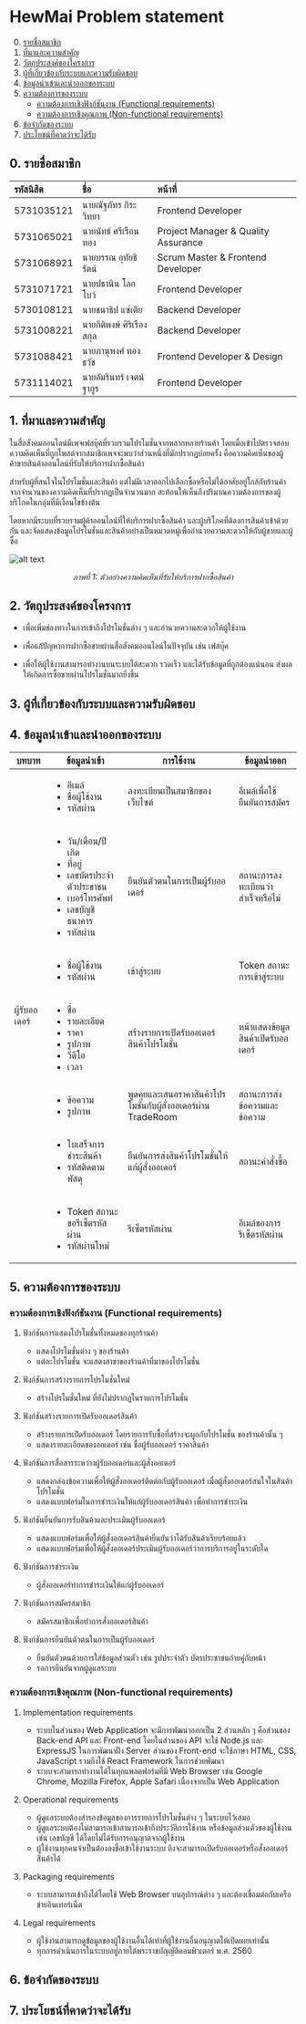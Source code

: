 # HewMai Problem statement

<!-- TOC -->

0. [รายชื่อสมาชิก](#0-รายชื่อสมาชิก)
1. [ที่มาและความสำคัญ](#1-ที่มาและความสำคัญ)
1. [วัตถุประสงค์ของโครงการ](#2-วัตถุประสงค์ของโครงการ)
1. [ผู้ที่เกี่ยวข้องกับระบบและความรับผิดชอบ](#3-ผู้ที่เกี่ยวข้องกับระบบและความรับผิดชอบ)
1. [ข้อมูลนำเข้าและนำออกของระบบ](#4-ข้อมูลนำเข้าและนำออกของระบบ)
1. [ความต้องการของระบบ](#5-ความต้องการของระบบ)
    - [ความต้องการเชิงฟังก์ชันงาน (Functional requirements)](#ความต้องการเชิงฟังก์ชันงาน-functional-requirements)
    - [ความต้องการเชิงคุณภาพ (Non-functional requirements)](#ความต้องการเชิงคุณภาพ-non-functional-requirements)
1. [ข้อจำกัดของระบบ](#6-ข้อจำกัดของระบบ)
1. [ประโยชน์ที่คาดว่าจะได้รับ](#7-ประโยชน์ที่คาดว่าจะได้รับ)

<!-- /TOC -->

## 0. รายชื่อสมาชิก

| รหัสนิสิต | ชื่อ              | หน้าที่      |
|:---------- |:----------------------------- |:-------------------------------------------------------------------------------- |
| 5731035121 | นายณัฐภัทร กิระวิทยา     | Frontend Developer                        |
| 5731065021 | นายนัทธ์ ศรีเรือนทอง      | Project Manager & Quality Assurance       |
| 5731068921 | นายบรรณ อุทัยธิรัตน์      | Scrum Master & Frontend Developer         |
| 5731071721 | นายปธานิน โลกโบว์       | Frontend Developer                        |
| 5730108121 | นายชนาธิป แซ่เตีย        | Backend Developer                        |
| 5731008221 | นายกิติพงษ์ ศิริเรืองสกุล    | Backend Developer                        |
| 5731088421 | นายภานุพงศ์ ทองธวัช     | Frontend Developer & Design                |
| 5731114021 | นายอัมรินทร์ เจตน์ฐากูร    | Frontend Developer                         |

## 1. ที่มาและความสำคัญ

ในสื่อสังคมออนไลน์มีเพจเฟสบุ๊คที่รวบรวมโปรโมชั่นจากหลากหลายร้านค้า โดยเมื่อเข้าไปตรวจสอบความคิดเห็นที่ถูกโพสต์จากสมาชิกเพจจะพบว่าส่วนหนึ่งที่มักปรากฏบ่อยครั้ง คือความคิดเห็นของผู้ค้าขายสินค้าออนไลน์ที่รับให้บริการฝากซื้อสินค้า

สำหรับผู้ที่สนใจในโปรโมชั่นและสินค้า แต่ไม่มีเวลาออกไปเลือกซื้อหรือไม่ได้อาศัยอยู่ใกล้กับร้านค้า จากจำนวนของความคิดเห็นที่ปรากฏเป็นจำนวนมาก สะท้อนให้เห็นถึงปริมาณความต้องการของผู้บริโภคในกลุ่มที่มีเงื่อนไขข้างต้น

โดยหากมีระบบที่รวบรวมผู้ค้าออนไลน์ที่ให้บริการฝากซื้อสินค้า และผู้บริโภคที่ต้องการสินค้าเข้าด้วยกัน และจัดแสดงข้อมูลโปรโมชั่นและสินค้าอย่างเป็นหมวดหมู่เพื่ออำนวยความสะดวกให้กับผู้ขายและผู้ซื้อ

![alt text](http://i.imgur.com/Ox6moK8.png "ภาพที่ 1")
<p align="center"><i>ภาพที่ 1: ตัวอย่างความคิดเห็นที่รับให้บริการฝากซื้อสินค้า</i></p>

## 2. วัตถุประสงค์ของโครงการ

* เพื่อเพิ่มช่องทางในการเข้าถึงโปรโมชั่นต่าง ๆ และอำนวยความสะดวกให้ผู้ใช้งาน

* เพื่อแก้ปัญหาการฝากซื้อขายผ่านสื่อสังคมออนไลน์ในปัจจุบัน เช่น เฟสบุ๊ค

* เพื่อให้ผู้ใช้งานสามารถทำงานบนระบบได้สะดวก รวดเร็ว และได้รับข้อมูลที่ถูกต้องแน่นอน ส่งผลให้เกิดการซื้อขายผ่านโปรโมชั่นมากยิ่งขึ้น

## 3. ผู้ที่เกี่ยวข้องกับระบบและความรับผิดชอบ

## 4. ข้อมูลนำเข้าและนำออกของระบบ

<table>
    <thead>
        <tr>
            <th>บทบาท</th>
            <th>ข้อมูลนำเข้า</th>
            <th>การใช้งาน</th>
            <th>ข้อมูลนำออก</th>
        </tr>
    </thead>
    <tbody>
        <tr>
            <td rowspan="7">ผู้รับออเดอร์</td>
            <td>
                <ul>
                    <li>อีเมล์</li>
                    <li>ชื่อผู้ใช้งาน</li>
                    <li>รหัสผ่าน</li>
                </ul>
            </td>
            <td>ลงทะเบียนเป็นสมาชิกของเว็บไซต์</td>
            <td>อีเมล์เพื่อใช้ยืนยันการสมัคร</td>
        </tr>
        <tr>
            <td>
                <ul>
                    <li>วัน/เดือน/ปี เกิด</li>
                    <li>ที่อยู่</li>
                    <li>เลขบัตรประจำตัวประชาชน</li>
                    <li>เบอร์โทรศัพท์</li>
                    <li>เลขบัญชีธนาคาร</li>
                    <li>รหัสผ่าน</li>
                </ul>                
            </td>
            <td>ยืนยันตัวตนในการเป็นผู้รับออเดอร์</td>
            <td>สถานะการลงทะเบียนว่าสำเร็จหรือไม่</td>
        </tr>
        <tr>
            <td>
                <ul>
                    <li>ชื่อผู้ใช้งาน</li>
                    <li>รหัสผ่าน</li>
                </ul>
            </td>
            <td>เข้าสู่ระบบ</td>
            <td>Token สถานะการเข้าสู่ระบบ</td>
        </tr>
        <tr>
            <td>
                <ul>
                    <li>ชื่อ</li>
                    <li>รายละเอียด</li>
                    <li>ราคา</li>
                    <li>รูปภาพ</li>
                    <li>วีดีโอ</li>
                    <li>เวลา</li>
                </ul>
            </td>
            <td>สร้างรายการเปิดรับออเดอร์สินค้าโปรโมชั่น</td>
            <td>หน้าแสดงข้อมูลสินค้าเปิดรับออเดอร์</td>
        </tr>
        <tr>
            <td>
                <ul>
                    <li>ข้อความ</li>
                    <li>รูปภาพ</li>
                </ul>
            </td>
            <td>พูดคุยและเสนอราคาสินค้าโปรโมชั่นกับผู้สั่งออเดอร์ผ่าน TradeRoom </td>
            <td>สถานะการส่งข้อความและข้อความ</td>
        </tr>
        <tr>
            <td>
                <ul>
                    <li>ใบเสร็จการชำระสินค้า</li>
                    <li>รหัสติดตามพัสดุ</li>
                </ul>
            </td>
            <td>ยืนยันการส่งสินค้าโปรโมชั่นให้แก่ผู้สั่งออเดอร์</td>
            <td>สถานะคำสั่งซื้อ</td>
        </tr>
        <tr>
            <td>
                <ul>
                    <li>Token สถานะขอรีเซ็ตรหัสผ่าน</li>
                    <li>รหัสผ่านใหม่</li>
                </ul>
            </td>
            <td>รีเซ็ตรหัสผ่าน</td>
            <td>อีเมล์ของการรีเซ็ตรหัสผ่าน</td>
        </tr>
    </tbody>
</table>

## 5. ความต้องการของระบบ

### ความต้องการเชิงฟังก์ชันงาน (Functional requirements)

1. ฟังก์ชันการแสดงโปรโมชั่นทั้งหมดของทุกร้านค้า

    - แสดงโปรโมชั่นต่าง ๆ ของร้านค้า
    - แต่ละโปรโมชั่น จะแสดงสาขาของร้านค้าที่มาของโปรโมชั่น

1. ฟังก์ชันการสร้างรายการโปรโมชั่นใหม่

    - สร้างโปรโมชั่นใหม่ ที่ยังไม่ปรากฏในรายการโปรโมชั่น

1. ฟังก์ชันสร้างรายการเปิดรับออเดอร์สินค้า

    - สร้างรายการเปิดรับออเดอร์ โดยรายการรับซื้อที่สร้างจะผูกกับโปรโมชั่น ของร้านค้านั้น ๆ
    - แสดงรายละเอียดของออเดอร์ เช่น ชื่อผู้รับออเดอร์ ราคาสินค้า

1. ฟังก์ชันการสื่อสารระหว่างผู้รับออเดอร์และผู้สั่งออเดอร์

    - แสดงกล่องข้อความเพื่อให้ผู้สั่งออเดอร์ติดต่อกับผู้รับออเดอร์ เมื่อผู้สั่งออเดอร์สนใจในสินค้าโปรโมชั่น
    - แสดงแบบฟอร์มในการชำระเงินให้แก่ผู้รับออเดอร์สินค้า เพื่อทำการชำระเงิน

1. ฟังก์ชันยืนยันการรับสินค้าและประเมินผู้รับออเดอร์

    - แสดงแบบฟอร์มเพื่อให้ผู้สั่งออเดอร์สินค้ายืนยันว่าได้รับสินค้าเรียบร้อยแล้ว
    - แสดงแบบฟอร์มเพื่อให้ผู้สั่งออเดอร์ประเมินผู้รับออเดอร์ว่าการบริการอยู่ในระดับใด

1. ฟังก์ชันการชำระเงิน

    - ผู้สั่งออเดอร์ทำการชำระเงินให้แก่ผู้รับออเดอร์

1. ฟังก์ชันการสมัครสมาชิก

    - สมัครสมาชิกเพื่อทำการสั่งออเดอร์สินค้า

1. ฟังก์ชันการยืนยันตัวตนในการเป็นผู้รับออเดอร์

    - ยืนยันตัวตนด้วยการใส่ข้อมูลส่วนตัว เช่น รูปประจำตัว บัตรประชาชนถ่ายคู่กับหน้า
    - รอการยืนยันจากผู้ดูแลระบบ

### ความต้องการเชิงคุณภาพ (Non-functional requirements)

1. Implementation requirements

    - ระบบในส่วนของ Web Application จะมีการพัฒนาออกเป็น 2 ส่วนหลัก ๆ คือส่วนของ Back-end API และ Front-end โดยในส่วนของ API จะใช้ Node.js และ ExpressJS ในการพัฒนาฝั่ง Server ส่วนของ Front-end จะใช้ภาษา HTML, CSS, JavaScript รวมถึงใช้ React Framework ในการช่วยพัฒนา
    - ระบบจะสามารถทำงานได้ในทุกแพลตฟอร์มที่มี Web Browser เช่น Google Chrome, Mozilla Firefox, Apple Safari เนื่องจากเป็น Web Application

1. Operational requirements

    - ผู้ดูแลระบบต้องสำรองข้อมูลของการรายการโปรโมชั่นต่าง ๆ ในระบบไว้เสมอ
    - ผู้ดูแลระบบต้องไม่สามารถเข้าสามารถเข้าถึงประวัติการใช้งาน หรือข้อมูลส่วนตัวของผู้ใช้งาน เช่น เลขบัญชี  ได้โดยไม่ได้รับการอนุญาตจากผู้ใช้งาน
    - ผู้ใช้งานทุกคนจำเป็นต้องลงชื่อเข้าใช้งานระบบ ถึงจะสามารถเปิดรับออเดอร์หรือสั่งออเดอร์สินค้าได้

1. Packaging requirements

    - ระบบสามารถเข้าถึงได้โดยใช้ Web Browser บนอุปกรณ์ต่าง ๆ และต้องเชื่อมต่อกับเครือข่ายอินเทอร์เน็ต

1. Legal requirements

    - ผู้ใช้งานสามารถดูข้อมูลของผู้ใช้งานอื่นได้เท่าที่ผู้ใช้งานอื่นอนุญาตให้เปิดเผยเท่านั้น
    - ทุกการดำเนินการในระบบอยู่ภายใต้พระราชบัญญัติคอมพิวเตอร์ พ.ศ. 2560

## 6. ข้อจำกัดของระบบ

## 7. ประโยชน์ที่คาดว่าจะได้รับ